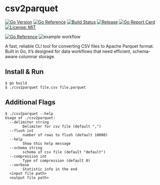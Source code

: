# csv2parquet

[![Go Version](https://img.shields.io/badge/go-1.21+-blue?logo=go)](https://golang.org/)
[![Go Reference](https://pkg.go.dev/badge/github.com/dbunt1tled/parquet2csv.svg)](https://pkg.go.dev/github.com/dbunt1tled/parquet2csv)
[![Build Status](https://github.com/dbunt1tled/parquet2csv/workflows/build/badge.svg)](https://github.com/dbunt1tled/parquet2csv/actions)
[![Release](https://img.shields.io/github/v/release/dbunt1tled/parquet2csv)](https://github.com/dbunt1tled/github-unfollow/releases)
[![Go Report Card](https://goreportcard.com/badge/github.com/dbunt1tled/parquet2csv)](https://goreportcard.com/report/github.com/dbunt1tled/parquet2csv)
[![License: MIT](https://img.shields.io/badge/License-MIT-yellow.svg)](https://opensource.org/licenses/MIT)

[![Go Reference](https://pkg.go.dev/badge/golang.org/x/example.svg)](https://pkg.go.dev/golang.org/x/example) ![example workflow](https://github.com/dbunt1tled/parquet2csv/actions/workflows/build.yml/badge.svg)

A fast, reliable CLI tool for converting CSV files to Apache Parquet format. Built in Go, it’s designed for data workflows that need efficient, schema-aware columnar storage.

## Install & Run

```
$ go build
$ ./csv2parquet file.csv file.parquet
```

## Additional Flags

```
$ ./csv2parquet --help
Usage of ./csv2parquet:
  --delimiter string
        Delimiter for csv file (default ",")
  --flush int
        number of rows to flush (default 10000)
  --help
        Show this help message
  --schema string
        schema of csv file (default "default")
  --compression int
        Type of compression (default 0)
  --verbose
        Statistic info in the end
  <input file path>
  <output file path>
```